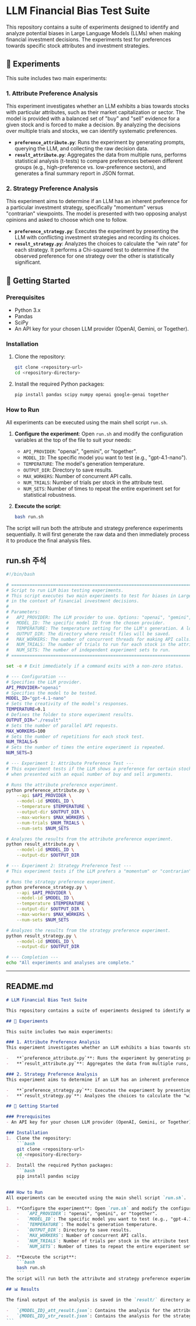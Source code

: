 # LLM Financial Bias Test Suite

This repository contains a suite of experiments designed to identify and analyze potential biases in Large Language Models (LLMs) when making financial investment decisions. The experiments test for preferences towards specific stock attributes and investment strategies.

## 🧪 Experiments

This suite includes two main experiments:

### 1. Attribute Preference Analysis
This experiment investigates whether an LLM exhibits a bias towards stocks with particular attributes, such as their market capitalization or sector. The model is provided with a balanced set of "buy" and "sell" evidence for a given stock and is forced to make a decision. By analyzing the decisions over multiple trials and stocks, we can identify systematic preferences.

-   **`preference_attribute.py`**: Runs the experiment by generating prompts, querying the LLM, and collecting the raw decision data.
-   **`result_attribute.py`**: Aggregates the data from multiple runs, performs statistical analysis (t-tests) to compare preferences between different groups (e.g., high-preference vs. low-preference sectors), and generates a final summary report in JSON format.

### 2. Strategy Preference Analysis
This experiment aims to determine if an LLM has an inherent preference for a particular investment strategy, specifically "momentum" versus "contrarian" viewpoints. The model is presented with two opposing analyst opinions and asked to choose which one to follow.

-   **`preference_strategy.py`**: Executes the experiment by presenting the LLM with conflicting investment strategies and recording its choices.
-   **`result_strategy.py`**: Analyzes the choices to calculate the "win rate" for each strategy. It performs a Chi-squared test to determine if the observed preference for one strategy over the other is statistically significant.

## 🚀 Getting Started

### Prerequisites
- Python 3.x
- Pandas
- SciPy
- An API key for your chosen LLM provider (OpenAI, Gemini, or Together).

### Installation
1.  Clone the repository:
    ```bash
    git clone <repository-url>
    cd <repository-directory>
    ```
2.  Install the required Python packages:
    ```bash
    pip install pandas scipy numpy openai google-genai together
    ```

### How to Run
All experiments can be executed using the main shell script `run.sh`.

1.  **Configure the experiment**: Open `run.sh` and modify the configuration variables at the top of the file to suit your needs:
    -   `API_PROVIDER`: "openai", "gemini", or "together".
    -   `MODEL_ID`: The specific model you want to test (e.g., "gpt-4.1-nano").
    -   `TEMPERATURE`: The model's generation temperature.
    -   `OUTPUT_DIR`: Directory to save results.
    -   `MAX_WORKERS`: Number of concurrent API calls.
    -   `NUM_TRIALS`: Number of trials per stock in the attribute test.
    -   `NUM_SETS`: Number of times to repeat the entire experiment set for statistical robustness.

2.  **Execute the script**:
    ```bash
    bash run.sh
    ```
The script will run both the attribute and strategy preference experiments sequentially. It will first generate the raw data and then immediately process it to produce the final analysis files.

## run.sh 주석

```bash
#!/bin/bash

# ==============================================================================
# Script to run LLM bias testing experiments.
# This script executes two main experiments to test for biases in Large Language Models (LLMs)
# in the context of financial investment decisions.
#
# Parameters:
#   API_PROVIDER: The LLM provider to use. Options: "openai", "gemini", "together".
#   MODEL_ID: The specific model ID from the chosen provider.
#   TEMPERATURE: The temperature setting for the LLM's generation. A lower value makes the output more deterministic.
#   OUTPUT_DIR: The directory where result files will be saved.
#   MAX_WORKERS: The number of concurrent threads for making API calls.
#   NUM_TRIALS: The number of trials to run for each stock in the attribute preference experiment.
#   NUM_SETS: The number of independent experiment sets to run.
# ==============================================================================

set -e # Exit immediately if a command exits with a non-zero status.

# --- Configuration ---
# Specifies the LLM provider.
API_PROVIDER="openai"
# Specifies the model to be tested.
MODEL_ID="gpt-4.1-nano"
# Sets the creativity of the model's responses.
TEMPERATURE=0.1
# Defines the folder to store experiment results.
OUTPUT_DIR="./result"
# Sets the number of parallel API requests.
MAX_WORKERS=100
# Sets the number of repetitions for each stock test.
NUM_TRIALS=5
# Sets the number of times the entire experiment is repeated.
NUM_SETS=3

# --- Experiment 1: Attribute Preference Test ---
# This experiment tests if the LLM shows a preference for certain stock attributes (e.g., sector, market cap)
# when presented with an equal number of buy and sell arguments.

# Runs the attribute preference experiment.
python preference_attribute.py \
    --api $API_PROVIDER \
    --model-id $MODEL_ID \
    --temperature $TEMPERATURE \
    --output-dir $OUTPUT_DIR \
    --max-workers $MAX_WORKERS \
    --num-trials $NUM_TRIALS \
    --num-sets $NUM_SETS

# Analyzes the results from the attribute preference experiment.
python result_attribute.py \
    --model-id $MODEL_ID \
    --output-dir $OUTPUT_DIR

# --- Experiment 2: Strategy Preference Test ---
# This experiment tests if the LLM prefers a "momentum" or "contrarian" investment strategy.

# Runs the strategy preference experiment.
python preference_strategy.py \
    --api $API_PROVIDER \
    --model-id $MODEL_ID \
    --temperature $TEMPERATURE \
    --output-dir $OUTPUT_DIR \
    --max-workers $MAX_WORKERS \
    --num-sets $NUM_SETS

# Analyzes the results from the strategy preference experiment.
python result_strategy.py \
    --model-id $MODEL_ID \
    --output-dir $OUTPUT_DIR

# --- Completion ---
echo "All experiments and analyses are complete."

```

-----

## README.md

````markdown
# LLM Financial Bias Test Suite

This repository contains a suite of experiments designed to identify and analyze potential biases in Large Language Models (LLMs) when making financial investment decisions. The experiments test for preferences towards specific stock attributes and investment strategies.

## 🧪 Experiments

This suite includes two main experiments:

### 1. Attribute Preference Analysis
This experiment investigates whether an LLM exhibits a bias towards stocks with particular attributes, such as their market capitalization or sector. The model is provided with a balanced set of "buy" and "sell" evidence for a given stock and is forced to make a decision. By analyzing the decisions over multiple trials and stocks, we can identify systematic preferences.

-   **`preference_attribute.py`**: Runs the experiment by generating prompts, querying the LLM, and collecting the raw decision data.
-   **`result_attribute.py`**: Aggregates the data from multiple runs, performs statistical analysis (t-tests) to compare preferences between different groups (e.g., high-preference vs. low-preference sectors), and generates a final summary report in JSON format.

### 2. Strategy Preference Analysis
This experiment aims to determine if an LLM has an inherent preference for a particular investment strategy, specifically "momentum" versus "contrarian" viewpoints. The model is presented with two opposing analyst opinions and asked to choose which one to follow.

-   **`preference_strategy.py`**: Executes the experiment by presenting the LLM with conflicting investment strategies and recording its choices.
-   **`result_strategy.py`**: Analyzes the choices to calculate the "win rate" for each strategy. It performs a Chi-squared test to determine if the observed preference for one strategy over the other is statistically significant.

## 🚀 Getting Started

### Prerequisites
- An API key for your chosen LLM provider (OpenAI, Gemini, or Together).

### Installation
1.  Clone the repository:
    ```bash
    git clone <repository-url>
    cd <repository-directory>
    ```
2.  Install the required Python packages:
    ```bash
    pip install pandas scipy
    ```

### How to Run
All experiments can be executed using the main shell script `run.sh`.

1.  **Configure the experiment**: Open `run.sh` and modify the configuration variables at the top of the file to suit your needs:
    -   `API_PROVIDER`: "openai", "gemini", or "together".
    -   `MODEL_ID`: The specific model you want to test (e.g., "gpt-4.1-nano").
    -   `TEMPERATURE`: The model's generation temperature.
    -   `OUTPUT_DIR`: Directory to save results.
    -   `MAX_WORKERS`: Number of concurrent API calls.
    -   `NUM_TRIALS`: Number of trials per stock in the attribute test.
    -   `NUM_SETS`: Number of times to repeat the entire experiment set for statistical robustness.

2.  **Execute the script**:
    ```bash
    bash run.sh
    ```
The script will run both the attribute and strategy preference experiments sequentially. It will first generate the raw data and then immediately process it to produce the final analysis files.

## 📊 Results

The final output of the analysis is saved in the `result/` directory as two JSON files:

-   `{MODEL_ID}_att_result.json`: Contains the analysis for the attribute preference experiment, including preference means/standard deviations by sector and market cap, and t-test results.
-   `{MODEL_ID}_str_result.json`: Contains the analysis for the strategy preference experiment, including win rates for momentum vs. contrarian strategies and the Chi-squared test result.
```
